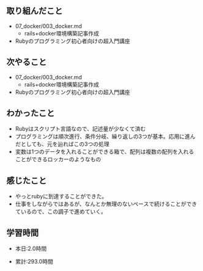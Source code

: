 ## 取り組んだこと
- 07_docker/003_docker.md
    - rails+docker環境構築記事作成
- Rubyのプログラミング初心者向けの超入門講座

## 次やること
- 07_docker/003_docker.md
    - rails+docker環境構築記事作成
- Rubyのプログラミング初心者向けの超入門講座



## わかったこと
- Rubyはスクリプト言語なので、記述量が少なくて済む
- プログラミングは順次進行、条件分岐、繰り返しの3つが基本。応用に進んだとしても、元を辿ればこの3つの処理
- 変数は1つのデータを入れることができる箱で、配列は複数の配列を入れることができるロッカーのようなもの


## 感じたこと
- やっとrubyに到達することができた。
- 仕事をしながらではあるが、なんとか無理のないペースで続けることができているので、この調子で進めていく。



## 学習時間
- 本日:2.0時間

- 累計:293.0時間
